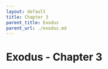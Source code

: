 ```yaml
---
layout: default
title: Chapter 3
parent_title: Exodus
parent_url: ./exodus.md
---
```


# Exodus - Chapter 3
